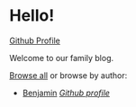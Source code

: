 # Hello!

[Github Profile](https://github.com/the-wilkins)

Welcome to our family blog.

[Browse all](/all) or browse by author:
* [Benjamin](/benjamin) *[Github profile](https://github.com/benjamin-wilkins)*

